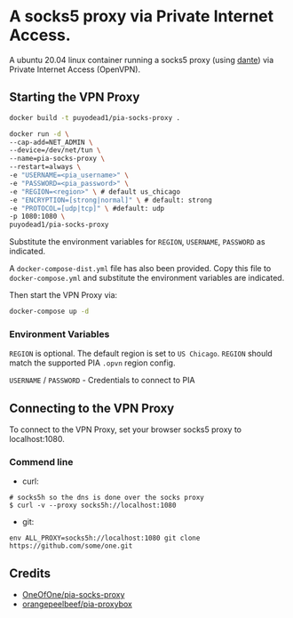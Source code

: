 # A socks5 proxy via Private Internet Access.

A ubuntu 20.04 linux container running a socks5 proxy (using [dante](https://www.inet.no/dante/)) via Private Internet Access (OpenVPN).

## Starting the VPN Proxy
```sh
docker build -t puyodead1/pia-socks-proxy .
```

```sh
docker run -d \
--cap-add=NET_ADMIN \
--device=/dev/net/tun \
--name=pia-socks-proxy \
--restart=always \
-e "USERNAME=<pia_username>" \
-e "PASSWORD=<pia_password>" \
-e "REGION=<region>" \ # default us_chicago
-e "ENCRYPTION=[strong|normal]" \ # default: strong
-e "PROTOCOL=[udp|tcp]" \ #default: udp
-p 1080:1080 \
puyodead1/pia-socks-proxy
```

Substitute the environment variables for `REGION`, `USERNAME`, `PASSWORD` as indicated.

A `docker-compose-dist.yml` file has also been provided. Copy this file to `docker-compose.yml` and substitute the environment variables are indicated.

Then start the VPN Proxy via:

```sh
docker-compose up -d
```

### Environment Variables

`REGION` is optional. The default region is set to `US Chicago`. `REGION` should match the supported PIA `.opvn` region config.

`USERNAME` / `PASSWORD` - Credentials to connect to PIA

## Connecting to the VPN Proxy

To connect to the VPN Proxy, set your browser socks5 proxy to localhost:1080.

### Commend line

- curl:

```shell
# socks5h so the dns is done over the socks proxy
$ curl -v --proxy socks5h://localhost:1080
```

- git:

```shell
env ALL_PROXY=socks5h://localhost:1080 git clone https://github.com/some/one.git
```

## Credits

- [OneOfOne/pia-socks-proxy](https://github.com/OneOfOne/pia-socks-proxy/)
- [orangepeelbeef/pia-proxybox](https://github.com/orangepeelbeef/pia-proxybox)
